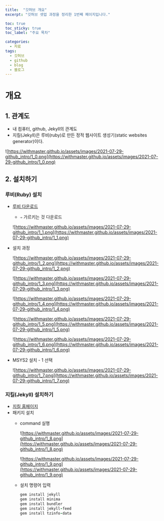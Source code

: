 ```yaml
---
title:  "깃허브 개요"
excerpt: "깃허브 셋업 과정을 정리한 1번째 페이지입니다."

toc: true
toc_sticky: true
toc_label: "주요 목차"

categories:
  - 자료
tags:
  - 깃허브
  - github
  - blog
  - 블로그
---
```


# 개요

## 1. 관계도

- 내 컴퓨터, github, Jekyll의 관계도
- 지킬(Jekyll)은 루비(ruby)로 만든 정적 웹사이트 생성기(static websites generator)이다.

![https://withmaster.github.io/assets/images/2021-07-29-github_intro/1_0.png](https://withmaster.github.io/assets/images/2021-07-29-github_intro/1_0.png)

## 2. 설치하기

### 루비(Ruby) 설치

- [루비 다운로드](https://rubyinstaller.org/downloads/)
    - `⇒` 가르키는 것 다운로드

    ![https://withmaster.github.io/assets/images/2021-07-29-github_intro/1_1.png](https://withmaster.github.io/assets/images/2021-07-29-github_intro/1_1.png)

- 설치 과정

    ![https://withmaster.github.io/assets/images/2021-07-29-github_intro/1_2.png](https://withmaster.github.io/assets/images/2021-07-29-github_intro/1_2.png)

    ![https://withmaster.github.io/assets/images/2021-07-29-github_intro/1_3.png](https://withmaster.github.io/assets/images/2021-07-29-github_intro/1_3.png)

    ![https://withmaster.github.io/assets/images/2021-07-29-github_intro/1_4.png](https://withmaster.github.io/assets/images/2021-07-29-github_intro/1_4.png)

    ![https://withmaster.github.io/assets/images/2021-07-29-github_intro/1_5.png](https://withmaster.github.io/assets/images/2021-07-29-github_intro/1_5.png)

    ![https://withmaster.github.io/assets/images/2021-07-29-github_intro/1_6.png](https://withmaster.github.io/assets/images/2021-07-29-github_intro/1_6.png)

- MSYS2 설치 - 1 선택

    ![https://withmaster.github.io/assets/images/2021-07-29-github_intro/1_7.png](https://withmaster.github.io/assets/images/2021-07-29-github_intro/1_7.png)

### 지킬(Jekyll) 설치하기

- [지킬 홈페이지](https://jekyllrb.com/)
- 패키지 설치
    - command 실행

        ![https://withmaster.github.io/assets/images/2021-07-29-github_intro/1_8.png](https://withmaster.github.io/assets/images/2021-07-29-github_intro/1_8.png)

        ![https://withmaster.github.io/assets/images/2021-07-29-github_intro/1_9.png](https://withmaster.github.io/assets/images/2021-07-29-github_intro/1_9.png)

    - 설치 명령어 입력

        ```ruby
        gem install jekyll
        gem install minima
        gem install bundler
        gem install jekyll-feed
        gem install tzinfo-data
        ```